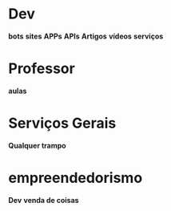 # Dev
**bots**
**sites**
**APPs**
**APIs**
**Artigos**
**vídeos**
**serviços**


# Professor
**aulas**

# Serviços Gerais
**Qualquer trampo**


# empreendedorismo
**Dev**
**venda de coisas**
